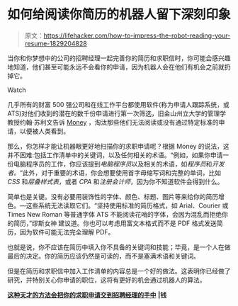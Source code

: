 # 如何给阅读你简历的机器人留下深刻印象

> 原文：<https://lifehacker.com/how-to-impress-the-robot-reading-your-resume-1829204828>

当你和你梦想中的公司的招聘经理一起完善你的简历和求职信时，你可能会感兴趣地知道，他们甚至可能永远不会看你的申请，因为机器人会在他们有机会之前就扔掉它。

Watch

几乎所有的财富 500 强公司和在线工作平台都使用软件(称为申请人跟踪系统，或 ATS)对他们收到的潜在的数千份申请进行第一次筛选，旧金山州立大学的管理学教授约翰·苏利文告诉 [Money](http://time.com/money/5398482/job-application-applicant-tracking-hacks/) ，淘汰那些他们无法阅读或没有通过特定标准的申请，以便被人类看到。

那么，你怎样才能让机器眼更好地扫描你的求职申请呢？根据 Money 的说法，这并不困难:包括工作清单中的关键词，以及任何相关的术语。“例如，如果你申请一份电脑程序员的工作，你应该提到*电脑程序员*以及相关的术语，如*程序员*和*开发者。*“此外，对于重要的术语，你会想要使用首字母缩写词和完整的单词，比如 *CSS* 和*层叠样式表*，或者 *CPA* 和*注册会计师*，因为你不知道软件会得到什么。

简单也是关键。没有必要用装饰性的字体、颜色、标题、图片等来给你的简历增色。—这些系统无法读取它们。“坚持使用标准的简历格式，如 Arial、Courier 或 Times New Roman 等普通字体 ATS 不能阅读花哨的字体，会因为混乱而拒绝你的简历，”缪斯女神 建议道。你也可以考虑用富文本格式而不是 PDF 格式发送简历，因为软件可能无法完全理解 PDF。

也就是说，你不应该在简历中填入你不具备的关键词和技能；毕竟，是一个人在做最后的决定。你的简历应该仍然是可读的，而不是塞满术语和关键词。

但是在简历和求职信中加入工作清单的内容总是一个好的做法。这表明你已经做了研究，并特别关心你申请的职位，这将有更好的机会通过机器人的算法。

[**这种天才的方法会把你的求职申请交到招聘经理的手中**](http://time.com/money/5398482/job-application-applicant-tracking-hacks/) **|钱**